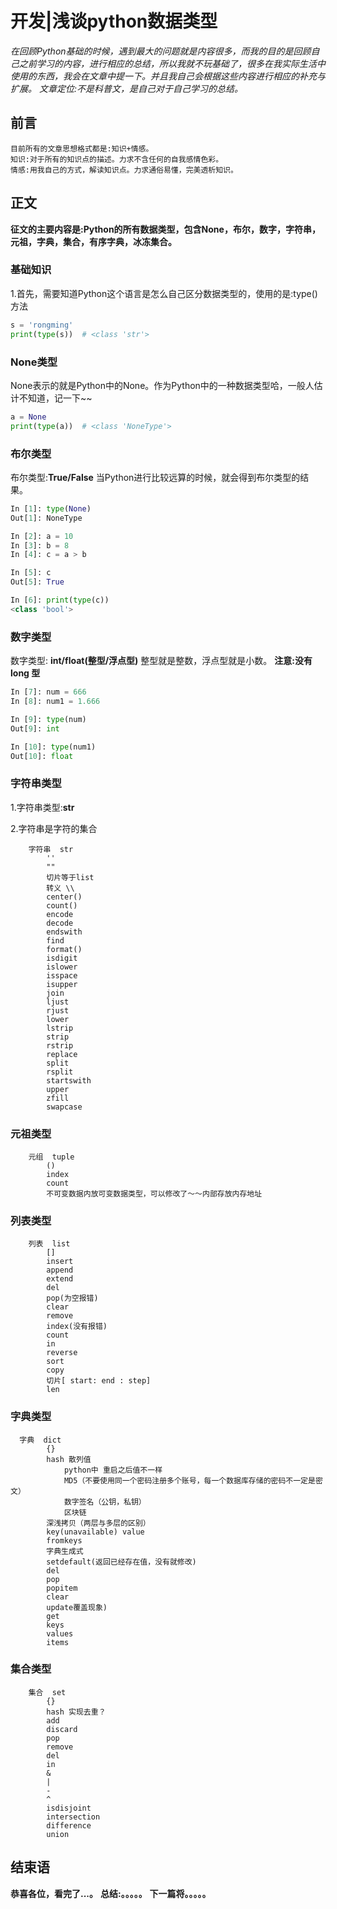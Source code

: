 # 开发|浅谈python数据类型
*在回顾Python基础的时候，遇到最大的问题就是内容很多，而我的目的是回顾自己之前学习的内容，进行相应的总结，所以我就不玩基础了，很多在我实际生活中使用的东西，我会在文章中提一下。并且我自己会根据这些内容进行相应的补充与扩展。*
*文章定位:不是科普文，是自己对于自己学习的总结。*

## 前言
    目前所有的文章思想格式都是:知识+情感。
    知识:对于所有的知识点的描述。力求不含任何的自我感情色彩。
    情感:用我自己的方式，解读知识点。力求通俗易懂，完美透析知识。

## 正文
**征文的主要内容是:Python的所有数据类型，包含None，布尔，数字，字符串，元祖，字典，集合，有序字典，冰冻集合。**

### 基础知识
1.首先，需要知道Python这个语言是怎么自己区分数据类型的，使用的是:type() 方法
```python
s = 'rongming'
print(type(s))  # <class 'str'>
```

###   None类型
None表示的就是Python中的None。作为Python中的一种数据类型哈，一般人估计不知道，记一下~~
```python
a = None
print(type(a))  # <class 'NoneType'>
```

### 布尔类型 
布尔类型:**True/False**
当Python进行比较远算的时候，就会得到布尔类型的结果。
```python
In [1]: type(None)
Out[1]: NoneType

In [2]: a = 10
In [3]: b = 8
In [4]: c = a > b

In [5]: c
Out[5]: True

In [6]: print(type(c))
<class 'bool'>
```


### 数字类型
数字类型: **int/float(整型/浮点型)**
整型就是整数，浮点型就是小数。
**注意:没有long 型**
```python
In [7]: num = 666
In [8]: num1 = 1.666

In [9]: type(num)
Out[9]: int

In [10]: type(num1)
Out[10]: float
```


### 字符串类型
1.字符串类型:**str**

2.字符串是字符的集合


        字符串  str
            ''
            ""
            切片等于list
            转义 \\
            center()
            count()
            encode
            decode
            endswith
            find
            format()
            isdigit
            islower
            isspace
            isupper
            join
            ljust
            rjust
            lower
            lstrip
            strip
            rstrip
            replace
            split
            rsplit
            startswith
            upper
            zfill
            swapcase
            

### 元祖类型
        元组  tuple
            ()
            index
            count
            不可变数据内放可变数据类型，可以修改了～～内部存放内存地址


### 列表类型


        列表  list  
            []
            insert
            append
            extend
            del
            pop(为空报错)
            clear
            remove
            index(没有报错)
            count
            in
            reverse
            sort
            copy
            切片[ start: end : step]
            len

### 字典类型
      字典  dict
            {}
            hash 散列值
                python中 重启之后值不一样
                MD5（不要使用同一个密码注册多个账号，每一个数据库存储的密码不一定是密文）
                数字签名（公钥，私钥）
                区块链
            深浅拷贝（两层与多层的区别）
            key(unavailable) value
            fromkeys
            字典生成式
            setdefault(返回已经存在值，没有就修改)
            del
            pop
            popitem
            clear
            update覆盖现象)
            get
            keys
            values
            items

### 集合类型
        集合  set
            {}
            hash 实现去重？
            add
            discard
            pop
            remove
            del
            in
            &
            |
            -
            ^
            isdisjoint
            intersection
            difference
            union  


  


## 结束语
 **恭喜各位，看完了...。**
**总结:。。。。。**
**下一篇将。。。。。**








